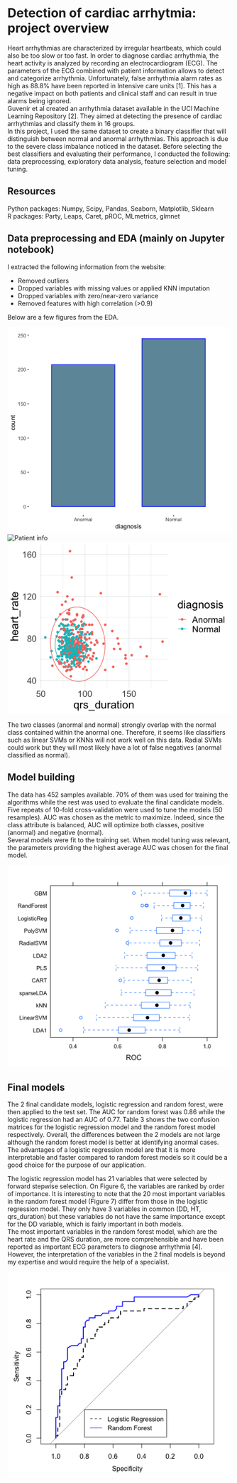 # Detection of cardiac arrhytmia: project overview
Heart arrhythmias are characterized by irregular heartbeats, which could also be too slow or too fast. In order to diagnose cardiac arrhythmia, the heart activity is analyzed by recording an electrocardiogram (ECG). The parameters of the ECG combined with patient information allows to detect and categorize arrhythmia. Unfortunately, false arrhythmia alarm rates as high as 88.8% have been reported in Intensive care units [1]. This has a negative impact on both patients and clinical staff and can result in true alarms being ignored. <br> 
Guvenir et al created an arrhythmia dataset available in the UCl Machine Learning Repository [2]. They aimed at detecting the presence of cardiac arrhythmias and classify them in 16 groups.  <br> 
In this project, I used the same dataset to create a binary classifier that will distinguish between normal and anormal arrhythmias. This approach is due to the severe class imbalance noticed in the dataset. Before selecting the best classifiers and evaluating their performance, I conducted the following: data preprocessing, exploratory data analysis, feature selection and model tuning.  <br> 

## Resources
Python packages: Numpy, Scipy, Pandas, Seaborn, Matplotlib, Sklearn <br> 
R packages: Party, Leaps, Caret, pROC, MLmetrics, glmnet <br> 

## Data preprocessing and EDA (mainly on Jupyter notebook)
I extracted the following information from the website:
*   Removed outliers 
*   Dropped variables with missing values or applied KNN imputation
*   Dropped variables with zero/near-zero variance 
*	Removed features with high correlation (>0.9) 

Below are a few figures from the EDA. 

![class attribute](img/diagnosis.png)
![Patient info](img/patient_info.png.png)
![HR vs QRS](img/heartRate_vs_qrs.png) 

The two classes (anormal and normal) strongly overlap with the normal class contained within the anormal one. Therefore, it seems like classifiers such as linear SVMs or KNNs will not work well on this data. Radial SVMs could work but they will most likely have a lot of false negatives (anormal classified as normal). 

## Model building
The data has 452 samples available. 70% of them was used for training the algorithms while the rest was used to evaluate the final candidate models. Five repeats of 10-fold cross-validation were used to tune the models (50 resamples). AUC was chosen as the metric to maximize. Indeed, since the class attribute is balanced, AUC will optimize both classes, positive (anormal) and negative (normal). <br>
Several models were fit to the training set. When model tuning was relevant, the parameters providing the highest average AUC was chosen for the final model. 

![model comparison](img/model_comparison_roc.png)

## Final models
The 2 final candidate models, logistic regression and random forest, were then applied to the test set. The AUC for random forest was 0.86 while the logistic regression had an AUC of 0.77. Table 3 shows the two confusion matrices for the logistic regression model and the random forest model respectively. Overall, the differences between the 2 models are not large although the random forest model is better at identifying anormal cases. The advantages of a logistic regression model are that it is more interpretable and faster compared to random forest models so it could be a good choice for the purpose of our application.<br>

The logistic regression model has 21 variables that were selected by forward stepwise selection. On Figure 6, the variables are ranked by order of importance. It is interesting to note that the 20 most important variables in the random forest model (Figure 7) differ from those in the logistic regression model. They only have 3 variables in common (DD, HT, qrs_duration) but these variables do not have the same importance except for the DD variable, which is fairly important in both models. <br>
The most important variables in the random forest model, which are the heart rate and the QRS duration, are more comprehensible and have been reported as important ECG parameters to diagnose arrhythmia [4]. However, the interpretation of the variables in the 2 final models is beyond my expertise and would require the help of a specialist.<br>


![roc curves](img/roc_curves.png)
 
